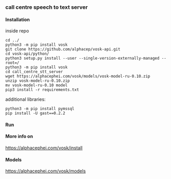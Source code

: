 ### call centre speech to text server

#### Installation
inside repo   
```
cd ../
python3 -m pip install vosk   
git clone https://github.com/alphacep/vosk-api.git   
cd vosk-api/python/   
python3 setup.py install --user --single-version-externally-managed --root=/   
python3 -m pip install vosk
cd call_centre_stt_server
wget https://alphacephei.com/vosk/models/vosk-model-ru-0.10.zip   
unzip vosk-model-ru-0.10.zip   
mv vosk-model-ru-0.10 model  
pip3 install -r requirements.txt
```  
additional libraries:   
```
python3 -m pip install pymssql
pip install -U gast==0.2.2
```

#### Run

#### More info on   
https://alphacephei.com/vosk/install   
#### Models   
https://alphacephei.com/vosk/models
